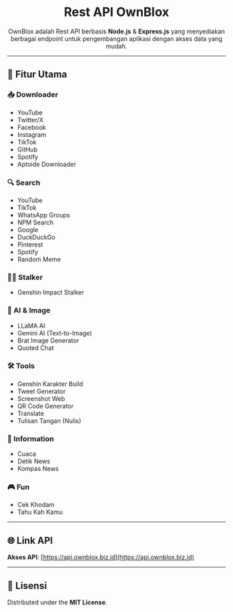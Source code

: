 <h1 align="center">Rest API OwnBlox</h1>
<p align="center">
  OwnBlox adalah Rest API berbasis <strong>Node.js</strong> & <strong>Express.js</strong> yang menyediakan berbagai endpoint untuk pengembangan aplikasi dengan akses data yang mudah.
</p>

---

## 🚀 Fitur Utama

### 📥 Downloader
- YouTube
- Twitter/X
- Facebook
- Instagram
- TikTok
- GitHub
- Spotify
- Aptoide Downloader

### 🔍 Search
- YouTube
- TikTok
- WhatsApp Groups
- NPM Search
- Google
- DuckDuckGo
- Pinterest
- Spotify
- Random Meme

### 🕵️‍♂️ Stalker
- Genshin Impact Stalker

### 🧠 AI & Image
- LLaMA AI
- Gemini AI (Text-to-Image)
- Brat Image Generator
- Quoted Chat

### 🛠 Tools
- Genshin Karakter Build
- Tweet Generator
- Screenshot Web
- QR Code Generator
- Translate
- Tulisan Tangan (Nulis)

### 📰 Information
- Cuaca
- Detik News
- Kompas News

### 🎮 Fun
- Cek Khodam
- Tahu Kah Kamu

---

## 🌐 Link API

**Akses API**: [https://api.ownblox.biz.id](https://api.ownblox.biz.id)

---

## 📄 Lisensi

Distributed under the **MIT License**.